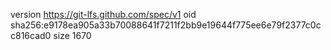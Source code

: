 version https://git-lfs.github.com/spec/v1
oid sha256:e9178ea905a33b70088641f7211f2bb9e19644f775ee6e79f2377c0cc816cad0
size 1670
